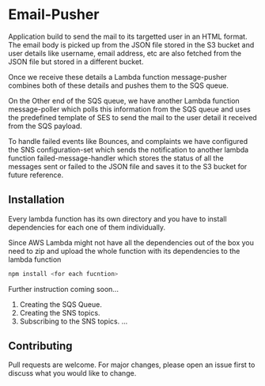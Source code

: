 # Email-Pusher

Application build to send the mail to its targetted user in an HTML format.
The email body is picked up from the JSON file stored in the S3 bucket and user details like username, email address, etc are also fetched from the JSON file but stored in a different bucket.

Once we receive these details a Lambda function message-pusher combines both of these details and pushes them to the SQS queue.

On the Other end of the SQS queue, we have another Lambda function message-poller which polls this information from the SQS queue and uses the predefined template of SES to send the mail to the user detail it received from the SQS payload.

To handle failed events like Bounces, and complaints we have configured the SNS configuration-set which sends the notification to another lambda function failed-message-handler which stores the status of all the messages sent or failed to the JSON file and saves it to the S3 bucket for future reference.

## Installation

Every lambda function has its own directory and you have to install dependencies for each one of them individually.

Since AWS Lambda might not have all the dependencies out of the box you need to zip and upload the whole function with its dependencies to the lambda function

```bash
npm install <for each fucntion>
```

Further instruction coming soon...

1. Creating the SQS Queue.
2. Creating the SNS topics.
3. Subscribing to the SNS topics.
   ...

## Contributing

Pull requests are welcome. For major changes, please open an issue first to discuss what you would like to change.
